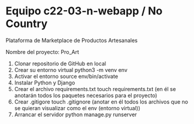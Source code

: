 # Equipo c22-03-n-webapp / No Country

Plataforma de Marketplace de Productos Artesanales

Nombre del proyecto: Pro_Art

1. Clonar repositorio de GitHub en local
2. Crear su entorno virtual
    python3 -m venv env
3. Activar el entorno
    source env/bin/activate
4. Instalar Python y Django
5. Crear el archivo requirements.txt
    touch requirements.txt (en él se anotarán todos los paquetes necesarios para el proyecto)
6. Crear .gitigore
    touch .gitignore (anotar en él todos los archivos que no se quieran visualizar como el env (entorno virtual))
7. Arrancar el servidor
    python manage.py runserver

